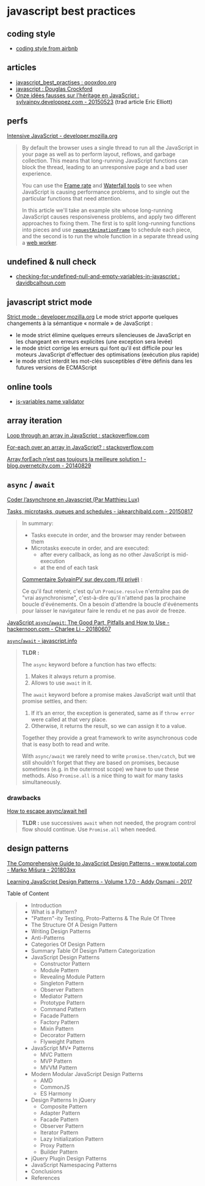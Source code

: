# javascript best practices

## coding style
- [coding style from airbnb](https://github.com/airbnb/javascript)

## articles
- [javascript_best_practises : qooxdoo.org](http://qooxdoo.org/docs/general/javascript_best_practises)
- [javascript : Douglas Crockford](http://www.crockford.com/javascript/)
- [Onze idées fausses sur l'héritage en JavaScript : sylvainpv.developpez.com - 20150523](http://sylvainpv.developpez.com/traductions/javascript/idees-fausses-heritage/) (trad article Eric Elliott)

## perfs

[Intensive JavaScript - developer.mozilla.org](https://developer.mozilla.org/en-US/docs/Tools/Performance/Scenarios/Intensive_JavaScript)

> By default the browser uses a single thread to run all the JavaScript in your page as well as to perform layout, reflows, and garbage collection. This means that long-running JavaScript functions can block the thread, leading to an unresponsive page and a bad user experience.
> 
> You can use the [Frame rate](https://developer.mozilla.org/en-US/docs/Tools/Performance/Frame_rate) and [Waterfall tools](https://developer.mozilla.org/en-US/docs/Tools/Performance/Waterfall) to see when JavaScript is causing performance problems, and to single out the particular functions that need attention.
> 
> In this article we'll take an example site whose long-running JavaScript causes responsiveness problems, and apply two different approaches to fixing them. The first is to split long-running functions into pieces and use [`requestAnimationFrame`](https://developer.mozilla.org/en-US/docs/Web/API/window/requestAnimationFrame) to schedule each piece, and the second is to run the whole function in a separate thread using a [web worker](https://developer.mozilla.org/en-US/docs/Web/API/Web_Workers_API/Using_web_workers).

## undefined & null check
- [checking-for-undefined-null-and-empty-variables-in-javascript : davidbcalhoun.com](davidbcalhoun.com/2011/checking-for-undefined-null-and-empty-variables-in-javascript/)

## javascript strict mode
[Strict mode : developer.mozilla.org](https://developer.mozilla.org/fr/docs/Web/JavaScript/Reference/Strict_mode)
Le mode strict apporte quelques changements à la sémantique « normale » de JavaScript :
- le mode strict élimine quelques erreurs silencieuses de JavaScript en les changeant en erreurs explicites (une exception sera levée)
- le mode strict corrige les erreurs qui font qu'il est difficile pour les moteurs JavaScript d'effectuer des optimisations (exécution plus rapide)
- le mode strict interdit les mot-clés susceptibles d'être définis dans les futures versions de ECMAScript

## online tools
- [js-variables name validator](https://mothereff.in/js-variables)

## array iteration

[Loop through an array in JavaScript : stackoverflow.com](http://stackoverflow.com/questions/3010840/loop-through-an-array-in-javascript)

[For-each over an array in JavaScript? : stackoverflow.com](http://stackoverflow.com/questions/9329446/for-each-over-an-array-in-javascript)

[Array.forEach n’est pas toujours la meilleure solution ! - blog.overnetcity.com - 20140829](https://blog.overnetcity.com/2014/08/29/array-foreach-nest-pas-toujours-meilleure-solution/)

## `async` / `await`

[Coder l’asynchrone en Javascript (Par Matthieu Lux)](https://www.youtube.com/watch?v=FZ51IVn6tVM)

[Tasks, microtasks, queues and schedules - jakearchibald.com - 20150817](https://jakearchibald.com/2015/tasks-microtasks-queues-and-schedules/)
> In summary:
> 
> - Tasks execute in order, and the browser may render between them
> - Microtasks execute in order, and are executed:
>   - after every callback, as long as no other JavaScript is mid-execution
>   - at the end of each task
>
> [Commentaire SylvainPV sur dev.com (fil privé)](https://www.developpez.net/forums/d1890469-2/forums-beneficiaires-d-hebergement/priv-redaction/priv-articles/2018-09-05-javascript-recursivite-parcours-d-arbres-l-objet-promise/#post10497961) :
> 
> Ce qu'il faut retenir, c'est qu'un `Promise.resolve` n'entraîne pas de "vrai asynchronisme", c'est-à-dire qu'il n'attend pas la prochaine boucle d'événements. On a besoin d'attendre la boucle d'événements pour laisser le navigateur faire le rendu et ne pas avoir de freeze.

[JavaScript `async`/`await`: The Good Part, Pitfalls and How to Use - hackernoon.com - Charlee Li - 20180607](https://hackernoon.com/javascript-async-await-the-good-part-pitfalls-and-how-to-use-9b759ca21cda)

[`async`/`await` - javascript.info](https://javascript.info/async-await)

> **TLDR :**
> 
> The `async` keyword before a function has two effects:
> 
> 1. Makes it always return a promise.
> 2. Allows to use `await` in it.
> 
> The `await` keyword before a promise makes JavaScript wait until that promise settles, and then:
> 
> 1. If it’s an error, the exception is generated, same as if `throw error` were called at that very place.
> 2. Otherwise, it returns the result, so we can assign it to a value.
> 
> Together they provide a great framework to write asynchronous code that is easy both to read and write.
> 
> With `async/await` we rarely need to write `promise.then/catch`, but we still shouldn’t forget that they are based on promises, because sometimes (e.g. in the outermost scope) we have to use these methods. Also `Promise.all` is a nice thing to wait for many tasks simultaneously.

### drawbacks

[How to escape async/await hell](https://medium.freecodecamp.org/avoiding-the-async-await-hell-c77a0fb71c4c)

> **TLDR :** use successives `await` when not needed, the program control flow should continue. Use `Promise.all` when needed. 

## design patterns

[The Comprehensive Guide to JavaScript Design Patterns - www.toptal.com - Marko Mišura - 201803xx](https://www.toptal.com/javascript/comprehensive-guide-javascript-design-patterns)

[Learning JavaScript Design Patterns - Volume 1.7.0 - Addy Osmani - 2017](https://addyosmani.com/resources/essentialjsdesignpatterns/book/)

Table of Content

> - Introduction
> - What is a Pattern?
> - "Pattern"-ity Testing, Proto-Patterns & The Rule Of Three
> - The Structure Of A Design Pattern
> - Writing Design Patterns
> - Anti-Patterns
> - Categories Of Design Pattern
> - Summary Table Of Design Pattern Categorization
> - JavaScript Design Patterns
>     - Constructor Pattern
>     - Module Pattern
>     - Revealing Module Pattern
>     - Singleton Pattern
>     - Observer Pattern
>     - Mediator Pattern
>     - Prototype Pattern
>     - Command Pattern
>     - Facade Pattern
>     - Factory Pattern
>     - Mixin Pattern
>     - Decorator Pattern
>     - Flyweight Pattern 
> - JavaScript MV* Patterns
>     - MVC Pattern
>     - MVP Pattern
>     - MVVM Pattern 
> - Modern Modular JavaScript Design Patterns
>     - AMD
>     - CommonJS
>     - ES Harmony 
> - Design Patterns In jQuery
>     - Composite Pattern
>     - Adapter Pattern
>     - Facade Pattern
>     - Observer Pattern
>     - Iterator Pattern
>     - Lazy Initialization Pattern
>     - Proxy Pattern
>     - Builder Pattern
> - jQuery Plugin Design Patterns
> - JavaScript Namespacing Patterns
> - Conclusions
> - References
